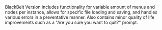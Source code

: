 BlackBelt Version includes functionality for variable amount of menus and nodes per instance, allows for specific file loading and saving, and handles various errors in a preventative manner. 
Also contains minor quality of life improvements such as a "Are you sure you want to quit?" prompt.
